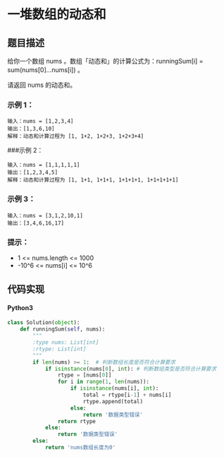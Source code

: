 # 一堆数组的动态和

## 题目描述
给你一个数组 nums 。数组「动态和」的计算公式为：runningSum[i] = sum(nums[0]…nums[i]) 。

请返回 nums 的动态和。

### 示例 1：
```
输入：nums = [1,2,3,4]
输出：[1,3,6,10]
解释：动态和计算过程为 [1, 1+2, 1+2+3, 1+2+3+4]
```

###示例 2：
```
输入：nums = [1,1,1,1,1]
输出：[1,2,3,4,5]
解释：动态和计算过程为 [1, 1+1, 1+1+1, 1+1+1+1, 1+1+1+1+1]
```

### 示例 3：
```
输入：nums = [3,1,2,10,1]
输出：[3,4,6,16,17]
```

### 提示：
- 1 <= nums.length <= 1000
- -10^6 <= nums[i] <= 10^6

## 代码实现
#### Python3
```python
class Solution(object):
    def runningSum(self, nums):
        """
        :type nums: List[int]
        :rtype: List[int]
        """
        if len(nums) >= 1:  # 判断数组长度是否符合计算要求
            if isinstance(nums[0], int): # 判断数组类型是否符合计算要求
                rtype = [nums[0]]
                for i in range(1, len(nums)):
                    if isinstance(nums[i], int):
                        total = rtype[i-1] + nums[i]
                        rtype.append(total)
                    else:
                        return '数据类型错误'
                return rtype
            else:
                return '数据类型错误'
        else:
            return 'nums数组长度为0'
```